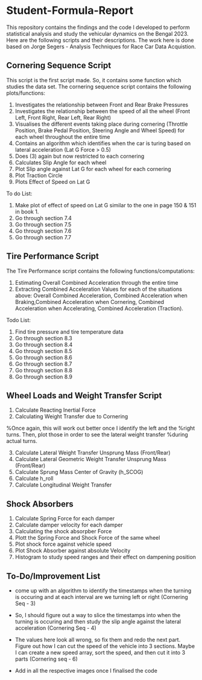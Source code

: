 # Student-Formula-Report

This repository contains the findings and the code I developed to perform statistical analysis and study the vehicular dynamics on the Bengal 2023. Here are the following scripts and their descriptions. The work here is done based on Jorge Segers - Analysis Techniques for Race Car Data Acquistion. 

## Cornering Sequence Script

This script is the first script made. So, it contains some function which studies the data set. The cornering sequence script contains the following plots/functions:

1) Investigates the relationship between Front and Rear Brake Pressures
2) Investigates the relationship between the speed of all the wheel (Front Left, Front Right, Rear Left, Rear Right)
3) Visualises the different events taking place during cornering (Throttle Position, Brake Pedal Position, Steering Angle and Wheel Speed) for each wheel throughout the entire time
4) Contains an algorithm which identifies when the car is turing based on lateral acceleration (Lat G Force > 0.5)
5) Does (3) again but now restricted to each cornering
6) Calculates Slip Angle for each wheel
7) Plot Slip angle against Lat G for each wheel for each cornering
8) Plot Traction Circle
9) Plots Effect of Speed on Lat G

To do List:

1) Make plot of effect of speed on Lat G similar to the one in page 150 & 151 in book 1.
2) Go through section 7.4
3) Go through section 7.5
4) Go through section 7.6
5) Go through section 7.7


## Tire Performance Script

The Tire Performance script contains the following functions/computations:

1) Estimating Overall Combined Acceleration through the entire time 
2) Extracting Combined Acceleration Values for each of the situations above: Overall Combined Acceleration, Combined Acceleration when Braking,Combined Acceleration when Cornering, Combined Acceleration when Accelerating, Combined Acceleration (Traction). 

Todo List: 

1) Find tire pressure and tire temperature data
2) Go through section 8.3
3) Go through section 8.4
4) Go through section 8.5
5) Go through section 8.6
6) Go through section 8.7
7) Go through section 8.8
8) Go through section 8.9


## Wheel Loads and Weight Transfer Script

1) Calculate Reacting Inertial Force
2) Calculating Weight Transfer due to Cornering

%Once again, this will work out better once I identify the left and the
%right turns. Then, plot those in order to see the lateral weight transfer
%during actual turns. 

3) Calculate Lateral Weight Transfer Unsprung Mass (Front/Rear)
4) Calculate Lateral Geometric Weight Transfer Unsprung Mass (Front/Rear)
5) Calculate Sprung Mass Center of Gravity  (h_SCOG)
6) Calculate h_roll
7) Calculate Longitudinal Weight Transfer


## Shock Absorbers

1) Calculate Spring Force for each damper
2) Calculate damper velocity for each damper
3) Calculating the shock absorpber Force
4) Plott the Spring Force and Shock Force of the same wheel
5) Plot shock force against vehicle speed
6) Plot Shock Absorber against absolute Velocity
7) Histogram to study speed ranges and their effect on dampening position



## To-Do/Improvement List

- come up with an algorithm to identify the timestamps when the turning is occuring and at each interval are we turning left or right (Cornering Seq - 3)

- So, I should figure out a way to slice the timestamps into when the turning is occuring and then study the slip angle against the lateral acceleration (Cornering Seq - 4)

-  The values here look all wrong, so fix them and redo the next part. Figure out how I can cut the speed of the vehicle into 3 sections. Maybe I can create a new speed array, sort the speed, and then cut it into 3 parts (Cornering seq - 6)

-  Add in all the respective images once I finalised the code

